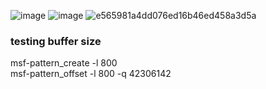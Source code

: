 ![image](https://user-images.githubusercontent.com/38044499/206827307-3175d02e-bf93-4689-9917-29e706a49388.png)
![image](https://user-images.githubusercontent.com/38044499/206829029-c8ca291b-1614-4f33-88db-69501d6bbf53.png)
![e565981a4dd076ed16b46ed458a3d5a](https://user-images.githubusercontent.com/38044499/209507662-9322663f-ca9a-434f-bd72-321fddc7191f.jpg)

### testing buffer size
msf-pattern_create -l 800  
msf-pattern_offset -l 800 -q 42306142

